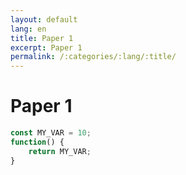 ```yaml
---
layout: default
lang: en
title: Paper 1
excerpt: Paper 1
permalink: /:categories/:lang/:title/
---
```


# Paper 1


```javascript
const MY_VAR = 10;
function() {
    return MY_VAR;
}
```